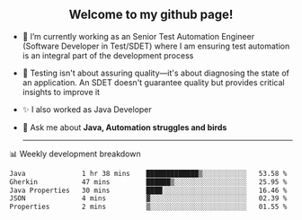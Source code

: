 <h2 align="center">Welcome to my github page!</h2>

- 🔭 I’m currently working as an Senior Test Automation Engineer (Software Developer in Test/SDET) where I am ensuring test automation is an integral part of the development process
- 🎩 Testing isn't about assuring quality—it's about diagnosing the state of an application. An SDET doesn't guarantee quality but provides critical insights to improve it
- ✨ I also worked as Java Developer
- 💬 Ask me about **Java, Automation struggles and birds**
  
  -------
  
📊 Weekly development breakdown

<!--START_SECTION:waka-->

```txt
Java              1 hr 38 mins    █████████████▒░░░░░░░░░░░   53.58 %
Gherkin           47 mins         ██████▒░░░░░░░░░░░░░░░░░░   25.95 %
Java Properties   30 mins         ████░░░░░░░░░░░░░░░░░░░░░   16.46 %
JSON              4 mins          ▓░░░░░░░░░░░░░░░░░░░░░░░░   02.39 %
Properties        2 mins          ▒░░░░░░░░░░░░░░░░░░░░░░░░   01.55 %
```

<!--END_SECTION:waka-->
